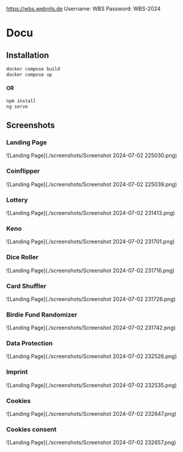 https://wbs.webnils.de
Username: WBS
Password: WBS-2024

# Docu

## Installation

```bash
docker compose build
docker compose up
```
#### OR

```bash
npm install
ng serve
```

## Screenshots

### Landing Page
![Landing Page](./screenshots/Screenshot 2024-07-02 225030.png)
### Coinflipper
![Landing Page](./screenshots/Screenshot 2024-07-02 225039.png)
### Lottery
![Landing Page](./screenshots/Screenshot 2024-07-02 231413.png)
### Keno
![Landing Page](./screenshots/Screenshot 2024-07-02 231701.png)
### Dice Roller
![Landing Page](./screenshots/Screenshot 2024-07-02 231716.png)
### Card Shuffler
![Landing Page](./screenshots/Screenshot 2024-07-02 231726.png)
### Birdie Fund Randomizer
![Landing Page](./screenshots/Screenshot 2024-07-02 231742.png)
### Data Protection
![Landing Page](./screenshots/Screenshot 2024-07-02 232526.png)
### Imprint
![Landing Page](./screenshots/Screenshot 2024-07-02 232535.png)
### Cookies
![Landing Page](./screenshots/Screenshot 2024-07-02 232647.png)
### Cookies consent
![Landing Page](./screenshots/Screenshot 2024-07-02 232657.png)
